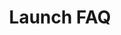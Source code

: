 ---
cascade:
  toc_hide: true
menu:
  launch:
    identifier: ja-launch-launch-faq-_index
    parent: launch
title: Launch FAQ
toc_hide: false
---